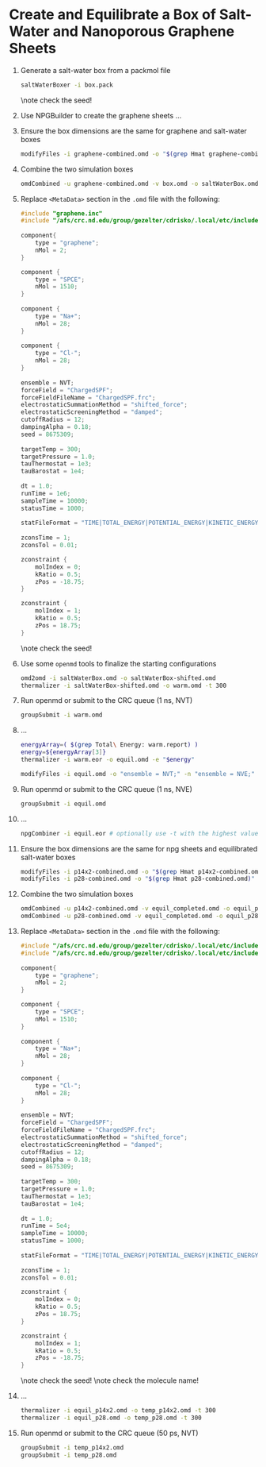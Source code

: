 # Create and Equilibrate a Box of Salt-Water and Nanoporous Graphene Sheets

1. Generate a salt-water box from a packmol file
    ```bash
    saltWaterBoxer -i box.pack
    ```

    \note check the seed!

2. Use NPGBuilder to create the graphene sheets
    ...

3. Ensure the box dimensions are the same for graphene and salt-water boxes
    ```bash
    modifyFiles -i graphene-combined.omd -o "$(grep Hmat graphene-combined.omd)" -n "$(grep Hmat box.omd)"
    ```

4. Combine the two simulation boxes
    ```bash
    omdCombined -u graphene-combined.omd -v box.omd -o saltWaterBox.omd
    ```

5. Replace `<MetaData>` section in the `.omd` file with the following:
    ```C++
    #include "graphene.inc"
    #include "/afs/crc.nd.edu/group/gezelter/cdrisko/.local/etc/includeFiles/molecNaCl.inc"
        
    component{
        type = "graphene";
        nMol = 2;
    }       
    
    component {
        type = "SPCE"; 
        nMol = 1510;
    }   
            
    component {     
        type = "Na+"; 
        nMol = 28;    
    }        
            
    component {     
        type = "Cl-"; 
        nMol = 28;        
    }        
            
    ensemble = NVT; 
    forceField = "ChargedSPF";
    forceFieldFileName = "ChargedSPF.frc";       
    electrostaticSummationMethod = "shifted_force";
    electrostaticScreeningMethod = "damped";     
    cutoffRadius = 12;        
    dampingAlpha = 0.18;      
    seed = 8675309; 
            
    targetTemp = 300;
    targetPressure = 1.0;     
    tauThermostat = 1e3;      
    tauBarostat = 1e4;        
            
    dt = 1.0;
    runTime = 1e6;  
    sampleTime = 10000;       
    statusTime = 1000;        
            
    statFileFormat = "TIME|TOTAL_ENERGY|POTENTIAL_ENERGY|KINETIC_ENERGY|TEMPERATURE|PRESSURE|VOLUME|CONSERVED_QUANTITY|PRESSURE_TENSOR";
            
    zconsTime = 1;  
    zconsTol = 0.01;

    zconstraint {   
        molIndex = 0; 
        kRatio = 0.5;
        zPos = -18.75;
    }

    zconstraint {
        molIndex = 1;
        kRatio = 0.5;
        zPos = 18.75;
    }
    ```

    \note check the seed!

6. Use some `openmd` tools to finalize the starting configurations

    ```bash
    omd2omd -i saltWaterBox.omd -o saltWaterBox-shifted.omd
    thermalizer -i saltWaterBox-shifted.omd -o warm.omd -t 300
    ```

7. Run openmd or submit to the CRC queue  (1 ns, NVT)
    ```bash
    groupSubmit -i warm.omd
    ```

8. ...
    ```bash
    energyArray=( $(grep Total\ Energy: warm.report) )
    energy=${energyArray[3]}
    thermalizer -i warm.eor -o equil.omd -e "$energy"

    modifyFiles -i equil.omd -o "ensemble = NVT;" -n "ensemble = NVE;"
    ```

9. Run openmd or submit to the CRC queue  (1 ns, NVE)
    ```bash
    groupSubmit -i equil.omd
    ```

10. ...
    ```bash
    npgCombiner -i equil.eor # optionally use -t with the highest value possible
    ```

11. Ensure the box dimensions are the same for npg sheets and equilibrated salt-water boxes
    ```bash
    modifyFiles -i p14x2-combined.omd -o "$(grep Hmat p14x2-combined.omd)" -n "$(grep Hmat equil_completed.omd)"
    modifyFiles -i p28-combined.omd -o "$(grep Hmat p28-combined.omd)" -n "$(grep Hmat equil_completed.omd)"
    ```

12. Combine the two simulation boxes
    ```bash
    omdCombined -u p14x2-combined.omd -v equil_completed.omd -o equil_p14x2.omd
    omdCombined -u p28-combined.omd -v equil_completed.omd -o equil_p28.omd
    ```

13. Replace `<MetaData>` section in the `.omd` file with the following:
    ```C++
    #include "/afs/crc.nd.edu/group/gezelter/cdrisko/.local/etc/includeFiles/npgBuilder/graphene.inc"
    #include "/afs/crc.nd.edu/group/gezelter/cdrisko/.local/etc/includeFiles/molecNaCl.inc"
        
    component{
        type = "graphene";
        nMol = 2;
    }       
    
    component {
        type = "SPCE"; 
        nMol = 1510;
    }   
            
    component {     
        type = "Na+"; 
        nMol = 28;    
    }        
            
    component {     
        type = "Cl-"; 
        nMol = 28;        
    }        
            
    ensemble = NVT; 
    forceField = "ChargedSPF";
    forceFieldFileName = "ChargedSPF.frc";       
    electrostaticSummationMethod = "shifted_force";
    electrostaticScreeningMethod = "damped";     
    cutoffRadius = 12;        
    dampingAlpha = 0.18;      
    seed = 8675309; 
            
    targetTemp = 300;
    targetPressure = 1.0;     
    tauThermostat = 1e3;      
    tauBarostat = 1e4;        
            
    dt = 1.0;
    runTime = 5e4;  
    sampleTime = 10000;       
    statusTime = 1000;        
            
    statFileFormat = "TIME|TOTAL_ENERGY|POTENTIAL_ENERGY|KINETIC_ENERGY|TEMPERATURE|PRESSURE|VOLUME|CONSERVED_QUANTITY|PRESSURE_TENSOR";
            
    zconsTime = 1;  
    zconsTol = 0.01;

    zconstraint {   
        molIndex = 0; 
        kRatio = 0.5;
        zPos = 18.75;
    }

    zconstraint {
        molIndex = 1;
        kRatio = 0.5;
        zPos = -18.75;
    }
    ```

    \note check the seed!
    \note check the molecule name!

14. ...
    ```bash
    thermalizer -i equil_p14x2.omd -o temp_p14x2.omd -t 300
    thermalizer -i equil_p28.omd -o temp_p28.omd -t 300
    ```

15. Run openmd or submit to the CRC queue (50 ps, NVT)
    ```bash
    groupSubmit -i temp_p14x2.omd
    groupSubmit -i temp_p28.omd
    ```
